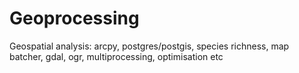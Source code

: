 # Geoprocessing
Geospatial analysis: arcpy, postgres/postgis, species richness, map batcher, gdal, ogr, multiprocessing, optimisation etc
